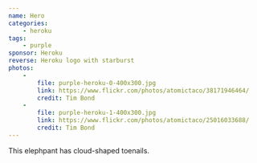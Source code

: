 ```yaml
---
name: Hero
categories:
    - heroku
tags:
    - purple
sponsor: Heroku
reverse: Heroku logo with starburst
photos:
    -
        file: purple-heroku-0-400x300.jpg
        link: https://www.flickr.com/photos/atomictaco/38171946464/
        credit: Tim Bond
    -
        file: purple-heroku-1-400x300.jpg
        link: https://www.flickr.com/photos/atomictaco/25016033688/
        credit: Tim Bond
---
```

This elephpant has cloud-shaped toenails.
